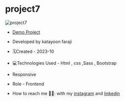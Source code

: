 # project7

![project7]([https://github.com/katayoon-faraji-web/project7/assets/144775981/61069482-91f2-4e3a-bf3e-5bec17e66eef)
- [Demo Project](https://katayoon-faraji-web.github.io/project7)

- Developed by katayoon faraji

- 🗓️Created - 2023-10

- 💻Technologies Used - Html , css ,Sass , Bootstrap

- Responsive
  
- Role - Frontend

- How to reach me 👩🏻: with my [instagram](https://instagram.com/katayoon_faraji_web) and [linkedin](https://www.linkedin.com/in/katayoon-faraji-web-3b722b207r)


